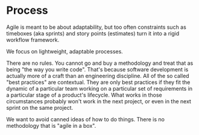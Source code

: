 # Process

Agile is meant to be about adaptability, but too often constraints such as timeboxes (aka sprints) and story points (estimates) turn it into a rigid workflow framework.

We focus on lightweight, adaptable processes.

There are no rules. You cannot go and buy a methodology and treat that as being "the way you write code". That's because software development is actually more of a craft than an engineering discipline. All of the so called "best practices" are contextual. They are only best practices if they fit the dynamic of a particular team working on a particular set of requirements in a particular stage of a product's lifecycle. What works in those circumstances probably won't work in the next project, or even in the next sprint on the same project.

We want to avoid canned ideas of how to do things. There is no methodology that is "agile in a box".

<!--

Commonality of process is a key to making development easy even with an enormous code base and a diversity of languages.

We aspire, for example, to have a single set of commands to perform all the usual software engineering tasks: checkout, edit, build, test, review, commit, etc. The same commands SHOULD be used for all projects, regardless of language. This means developers do not need to learn a new development process just because the code they're editing happens to be part of a different project or written in a different language.

-->
